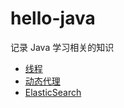 # hello-java

记录 Java 学习相关的知识

* [线程](https://leifchen.github.io/hello/thread.html)
* [动态代理](https://leifchen.github.io/hello/dynamic-proxy.html)
* [ElasticSearch](https://leifchen.github.io/hello/elastic-search.html)